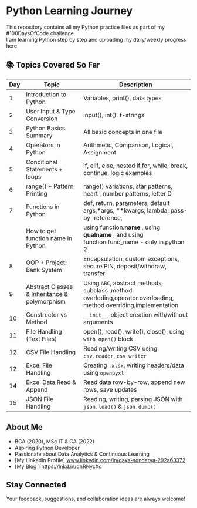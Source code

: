 # Python Learning Journey 

This repository contains all my Python practice files as part of my #100DaysOfCode challenge.  
I am learning Python step by step and uploading my daily/weekly progress here.

## 📚 Topics Covered So Far

| Day | Topic                        | Description                       |
|-----|------------------------------|-----------------------------------|
| 1   | Introduction to Python       | Variables, print(), data types    |
| 2   | User Input & Type Conversion | input(), int(), f-strings         |
| 3   | Python Basics Summary         | All basic concepts in one file   |
| 4   | Operators in Python           | Arithmetic, Comparison, Logical, Assignment |
| 5   | Conditional Statements  + loops | if, elif, else, nested if,for, while, break, continue, logic examples   |
| 6   | range() + Pattern Printing     | range() variations, star patterns, heart , number patterns, letter D  |
| 7   | Functions in Python           | def, return, parameters, default args,*args, **kwargs, lambda, pass-by-reference,      |
|    | How to get function name in Python |using  function.__name__ , using  __qualname__ ,  and using function.func_name - only in python 2 |
| 8  | OOP + Project: Bank System        | Encapsulation, custom exceptions, secure PIN, deposit/withdraw, transfer    |
| 9   | Abstract Classes & Inheritance & polymorphism  | Using `ABC`, abstract methods, subclass ,method overloding,operator overloading, method overriding,implementation                      |
| 10   | Constructor vs Method             | `__init__`, object creation with/without arguments                          |
| 11  | File Handling (Text Files)        | open(), read(), write(), close(), using `with open()` block                 |
| 12  | CSV File Handling                 | Reading/writing CSV using `csv.reader`, `csv.writer`                        |
| 12  | Excel File Handling               | Creating `.xlsx`, writing headers/data using `openpyxl`                     |
| 14  | Excel Data Read & Append          | Read data row-by-row, append new rows, save updates                         |
| 15  | JSON File Handling                | Reading, writing, parsing JSON with `json.load()` & `json.dump()`           |




## About Me
- BCA (2020), MSc IT & CA (2022)
- Aspiring Python Developer
- Passionate about Data Analytics & Continuous Learning
- [My LinkedIn Profile] www.linkedin.com/in/daxa-sondarva-292a63372
- [My Blog ] https://lnkd.in/dnRNycXd

## Stay Connected
Your feedback, suggestions, and collaboration ideas are always welcome!

